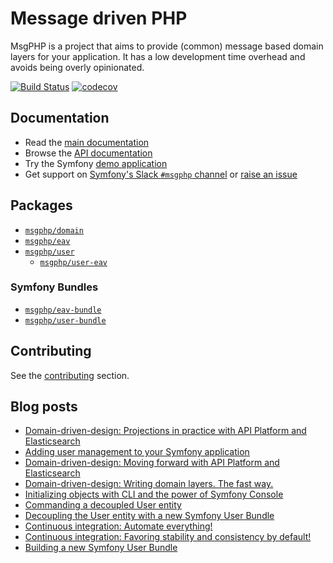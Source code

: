 # Message driven PHP

MsgPHP is a project that aims to provide (common) message based domain layers for your application. It has a low development time overhead and avoids being overly opinionated.

[![Build Status](https://travis-ci.org/msgphp/msgphp.svg?branch=master)](https://travis-ci.org/msgphp/msgphp) [![codecov](https://codecov.io/gh/msgphp/msgphp/branch/master/graph/badge.svg)](https://codecov.io/gh/msgphp/msgphp)

## Documentation

- Read the [main documentation](https://msgphp.github.io/docs/)
- Browse the [API documentation](https://msgphp.github.io/api/)
- Try the Symfony [demo application](https://github.com/msgphp/symfony-demo-app)
- Get support on [Symfony's Slack `#msgphp` channel](https://symfony.com/slack-invite) or [raise an issue](https://github.com/msgphp/msgphp/issues/new)

## Packages

- [`msgphp/domain`](https://github.com/msgphp/domain)
- [`msgphp/eav`](https://github.com/msgphp/eav)
- [`msgphp/user`](https://github.com/msgphp/user)
  - [`msgphp/user-eav`](https://github.com/msgphp/user-eav)

### Symfony Bundles

- [`msgphp/eav-bundle`](https://github.com/msgphp/eav-bundle)
- [`msgphp/user-bundle`](https://github.com/msgphp/user-bundle)

## Contributing

See the [contributing](CONTRIBUTING.md) section.

## Blog posts

- [Domain-driven-design: Projections in practice with API Platform and Elasticsearch](https://medium.com/@ro0NL/domain-driven-design-projections-in-practice-with-api-platform-and-elasticsearch-c785ed6d660b)
- [Adding user management to your Symfony application](https://medium.com/@ro0NL/adding-user-management-to-your-symfony-application-ceeefe2a2e9)
- [Domain-driven-design: Moving forward with API Platform and Elasticsearch](https://medium.com/@ro0NL/domain-driven-design-moving-forward-with-api-platform-and-elasticsearch-f1705614f9e2)
- [Domain-driven-design: Writing domain layers. The fast way.](https://medium.com/@ro0NL/domain-driven-design-writing-domain-layers-the-fast-way-60ef87399374)
- [Initializing objects with CLI and the power of Symfony Console](https://medium.com/@ro0NL/initializing-objects-with-cli-and-the-power-of-symfony-console-2a008d5611f)
- [Commanding a decoupled User entity](https://medium.com/@ro0NL/commanding-a-decoupled-user-entity-aee8723c43e5)
- [Decoupling the User entity with a new Symfony User Bundle](https://medium.com/@ro0NL/decoupling-the-user-entity-with-a-new-symfony-user-bundle-7d2d5d85bdf9)
- [Continuous integration: Automate everything!](https://medium.com/@ro0NL/continuous-integration-automate-everything-6787758c4945)
- [Continuous integration: Favoring stability and consistency by default!](https://medium.com/@ro0NL/continuous-integration-favoring-stability-and-consistency-by-default-147b33504675)
- [Building a new Symfony User Bundle](https://medium.com/@ro0NL/building-a-new-symfony-user-bundle-b4fe5a9d9d80)
